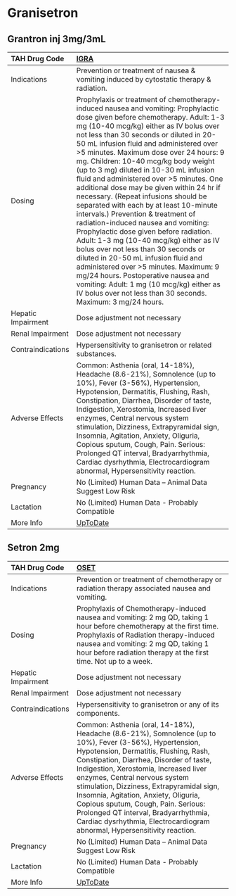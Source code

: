 # Granisetron

## Grantron inj 3mg/3mL

| TAH Drug Code      | [IGRA](https://www.tahsda.org.tw/drugs/hissearch.php?drug_code=IGRA)                                                                                                                                                                                                                                                                                                                                                                                                                                                                                                                                                                                                                                                                                                                                                                                                                                                                                                                                        |
|:-------------------|:------------------------------------------------------------------------------------------------------------------------------------------------------------------------------------------------------------------------------------------------------------------------------------------------------------------------------------------------------------------------------------------------------------------------------------------------------------------------------------------------------------------------------------------------------------------------------------------------------------------------------------------------------------------------------------------------------------------------------------------------------------------------------------------------------------------------------------------------------------------------------------------------------------------------------------------------------------------------------------------------------------|
| Indications        | Prevention or treatment of nausea & vomiting induced by cytostatic therapy & radiation.                                                                                                                                                                                                                                                                                                                                                                                                                                                                                                                                                                                                                                                                                                                                                                                                                                                                                                                     |
| Dosing             | Prophylaxis or treatment of chemotherapy-induced nausea and vomiting: Prophylactic dose given before chemotherapy. Adult: 1-3 mg (10-40 mcg/kg) either as IV bolus over not less than 30 seconds or diluted in 20-50 mL infusion fluid and administered over >5 minutes. Maximum dose over 24 hours: 9 mg. Children: 10-40 mcg/kg body weight (up to 3 mg) diluted in 10-30 mL infusion fluid and administered over >5 minutes. One additional dose may be given within 24 hr if necessary. (Repeat infusions should be separated with each by at least 10-minute intervals.) Prevention & treatment of radiation-induced nausea and vomiting: Prophylactic dose given before radiation. Adult: 1-3 mg (10-40 mcg/kg) either as IV bolus over not less than 30 seconds or diluted in 20-50 mL infusion fluid and administered over >5 minutes. Maximum: 9 mg/24 hours. Postoperative nausea and vomiting: Adult: 1 mg (10 mcg/kg) either as IV bolus over not less than 30 seconds. Maximum: 3 mg/24 hours. |
| Hepatic Impairment | Dose adjustment not necessary                                                                                                                                                                                                                                                                                                                                                                                                                                                                                                                                                                                                                                                                                                                                                                                                                                                                                                                                                                               |
| Renal Impairment   | Dose adjustment not necessary                                                                                                                                                                                                                                                                                                                                                                                                                                                                                                                                                                                                                                                                                                                                                                                                                                                                                                                                                                               |
| Contraindications  | Hypersensitivity to granisetron or related substances.                                                                                                                                                                                                                                                                                                                                                                                                                                                                                                                                                                                                                                                                                                                                                                                                                                                                                                                                                      |
| Adverse Effects    | Common: Asthenia (oral, 14-18%), Headache (8.6-21%), Somnolence (up to 10%), Fever (3-56%), Hypertension, Hypotension, Dermatitis, Flushing, Rash, Constipation, Diarrhea, Disorder of taste, Indigestion, Xerostomia, Increased liver enzymes, Central nervous system stimulation, Dizziness, Extrapyramidal sign, Insomnia, Agitation, Anxiety, Oliguria, Copious sputum, Cough, Pain. Serious: Prolonged QT interval, Bradyarrhythmia, Cardiac dysrhythmia, Electrocardiogram abnormal, Hypersensitivity reaction.                                                                                                                                                                                                                                                                                                                                                                                                                                                                                       |
| Pregnancy          | No (Limited) Human Data – Animal Data Suggest Low Risk                                                                                                                                                                                                                                                                                                                                                                                                                                                                                                                                                                                                                                                                                                                                                                                                                                                                                                                                                      |
| Lactation          | No (Limited) Human Data - Probably Compatible                                                                                                                                                                                                                                                                                                                                                                                                                                                                                                                                                                                                                                                                                                                                                                                                                                                                                                                                                               |
| More Info          | [UpToDate](https://www.uptodate.com/contents/granisetron-drug-information)                                                                                                                                                                                                                                                                                                                                                                                                                                                                                                                                                                                                                                                                                                                                                                                                                                                                                                                                  |

## Setron 2mg

| TAH Drug Code      | [OSET](https://www.tahsda.org.tw/drugs/hissearch.php?drug_code=OSET)                                                                                                                                                                                                                                                                                                                                                                                                                                                  |
|:-------------------|:----------------------------------------------------------------------------------------------------------------------------------------------------------------------------------------------------------------------------------------------------------------------------------------------------------------------------------------------------------------------------------------------------------------------------------------------------------------------------------------------------------------------|
| Indications        | Prevention or treatment of chemotherapy or radiation therapy associated nausea and vomiting.                                                                                                                                                                                                                                                                                                                                                                                                                          |
| Dosing             | Prophylaxis of Chemotherapy-induced nausea and vomiting: 2 mg QD, taking 1 hour before chemotherapy at the first time. Prophylaxis of Radiation therapy-induced nausea and vomiting: 2 mg QD, taking 1 hour before radiation therapy at the first time. Not up to a week.                                                                                                                                                                                                                                             |
| Hepatic Impairment | Dose adjustment not necessary                                                                                                                                                                                                                                                                                                                                                                                                                                                                                         |
| Renal Impairment   | Dose adjustment not necessary                                                                                                                                                                                                                                                                                                                                                                                                                                                                                         |
| Contraindications  | Hypersensitivity to granisetron or any of its components.                                                                                                                                                                                                                                                                                                                                                                                                                                                             |
| Adverse Effects    | Common: Asthenia (oral, 14-18%), Headache (8.6-21%), Somnolence (up to 10%), Fever (3-56%), Hypertension, Hypotension, Dermatitis, Flushing, Rash, Constipation, Diarrhea, Disorder of taste, Indigestion, Xerostomia, Increased liver enzymes, Central nervous system stimulation, Dizziness, Extrapyramidal sign, Insomnia, Agitation, Anxiety, Oliguria, Copious sputum, Cough, Pain. Serious: Prolonged QT interval, Bradyarrhythmia, Cardiac dysrhythmia, Electrocardiogram abnormal, Hypersensitivity reaction. |
| Pregnancy          | No (Limited) Human Data – Animal Data Suggest Low Risk                                                                                                                                                                                                                                                                                                                                                                                                                                                                |
| Lactation          | No (Limited) Human Data - Probably Compatible                                                                                                                                                                                                                                                                                                                                                                                                                                                                         |
| More Info          | [UpToDate](https://www.uptodate.com/contents/granisetron-drug-information)                                                                                                                                                                                                                                                                                                                                                                                                                                            |

